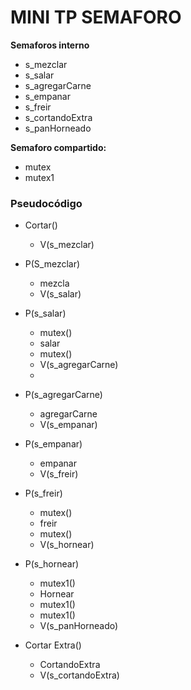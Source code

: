 # MINI TP SEMAFORO

**Semaforos interno**
- s_mezclar
- s_salar
- s_agregarCarne
- s_empanar
- s_freir
- s_cortandoExtra
- s_panHorneado

**Semaforo compartido:**
- mutex
- mutex1

### Pseudocódigo
- Cortar()
  - V(s_mezclar)
- P(S_mezclar)
  - mezcla
  - V(s_salar)

- P(s_salar)
  - mutex() 
  - salar
  - mutex()
  - V(s_agregarCarne)
  - 
- P(s_agregarCarne)
  - agregarCarne
  - V(s_empanar)

- P(s_empanar)
  - empanar
  - V(s_freir)

- P(s_freir)
  - mutex()
  - freir
  - mutex()
  - V(s_hornear)

- P(s_hornear)
  - mutex1()
  - Hornear
  - mutex1()
  - mutex1()
  - V(s_panHorneado)

- Cortar Extra()
  - CortandoExtra
  - V(s_cortandoExtra) 
